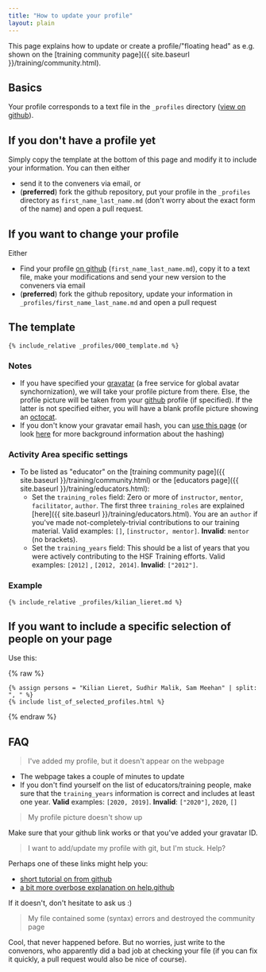 ```yaml
---
title: "How to update your profile"
layout: plain
---
```

This page explains how to update or create a profile/"floating head" as e.g. shown on the [training community page]({{ site.baseurl }}/training/community.html).

## Basics

Your profile corresponds to a text file in the ``_profiles`` directory ([view on github](https://github.com/HSF/hsf.github.io/tree/master/_profiles)).

## If you don't have a profile yet

Simply copy the template at the bottom of this page and modify it to include your information. You can then either

* send it to the conveners via email, or
* (**preferred**) fork the github repository, put your profile in the ``_profiles`` directory as ``first_name_last_name.md`` (don't worry about the exact form of the name) and open a pull request.

## If you want to change your profile

Either

* Find your profile [on github](https://github.com/HSF/hsf.github.io/tree/master/_profiles) (``first_name_last_name.md``), copy it to a text file, make your modifications and send your new version to the conveners via email
* (**preferred**) fork the github repository, update your information in ``_profiles/first_name_last_name.md`` and open a pull request

## The template

```
{% include_relative _profiles/000_template.md %}
```

### Notes

* If you have specified your [gravatar](https://gravatar.com/) (a free service for global avatar synchornization), we will take your profile picture from there. Else, the profile picture will be taken from your [github](https://github.com) profile (if specified). If the latter is not specified either, you will have a blank profile picture showing an [octocat](https://en.wikipedia.org/wiki/GitHub#Mascot).
* If you don't know your gravatar email hash, you can [use this page](https://en.gravatar.com/site/check/) (or look [here](https://en.gravatar.com/site/implement/hash/) for more background information about the hashing)

### Activity Area specific settings

* To be listed as "educator" on the [training community page]({{ site.baseurl }}/training/community.html) or the [educators page]({{ site.baseurl }}/training/educators.html):
  * Set the `training_roles` field: Zero or more of `instructor`, `mentor`, `facilitator`, `author`. The first three ``training_roles`` are explained [here]({{ site.baseurl }}/training/educators.html). You are an `author` if you've made not-completely-trivial contributions to our training material. Valid examples: ``[]``, ``[instructor, mentor]``.  **Invalid**: ``mentor`` (no brackets).
  * Set the `training_years` field: This should be a list of years that you were actively contributing to the HSF Training efforts. Valid examples: `[2012]` , ``[2012, 2014]``. **Invalid**: ``["2012"]``.

### Example

```
{% include_relative _profiles/kilian_lieret.md %}
```

## If you want to include a specific selection of people on your page

Use this:

{% raw %}
```
{% assign persons = "Kilian Lieret, Sudhir Malik, Sam Meehan" | split: ", " %}
{% include list_of_selected_profiles.html %}
```
{% endraw %}

## FAQ

> I've added my profile, but it doesn't appear on the webpage

* The webpage takes a couple of minutes to update
* If you don't find yourself on the list of educators/training people, make sure that the ``training_years`` information is correct and includes at least one year. **Valid** examples: ``[2020, 2019]``. **Invalid**: ``["2020"]``, ``2020``, ``[]``

>My profile picture doesn't show up

Make sure that your github link works or that you've added your gravatar ID.

> I want to add/update my profile with git, but I'm stuck. Help?

Perhaps one of these links might help you:

* [short tutorial on from github](https://docs.github.com/en/get-started/quickstart/contributing-to-projects)
* [a bit more overbose explanation on help.github](https://docs.github.com/en/get-started/quickstart/fork-a-repo)

If it doesn't, don't hesitate to ask us :)

> My file contained some (syntax) errors and destroyed the community page

Cool, that never happened before. But no worries, just write to the convenors, who apparently did a bad job at checking your file (if you can fix it quickly, a pull request would also be nice of course).
